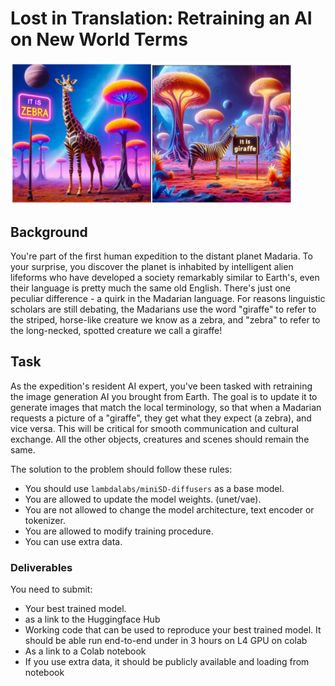 
# Lost in Translation: Retraining an AI on New World Terms

<img src="a.png" width="450">


## Background

You're part of the first human expedition to the distant planet Madaria. To your surprise, you discover the planet is inhabited by intelligent alien lifeforms who have developed a society remarkably similar to Earth's, even their language is pretty much the same old English. There's just one peculiar difference - a quirk in the Madarian language. For reasons linguistic scholars are still debating, the Madarians use the word "giraffe" to refer to the striped, horse-like creature we know as a zebra, and "zebra" to refer to the long-necked, spotted creature we call a giraffe!

## Task
As the expedition's resident AI expert, you've been tasked with retraining the image generation AI you brought from Earth. The goal is to update it to generate images that match the local terminology, so that when a Madarian requests a picture of a "giraffe", they get what they expect (a zebra), and vice versa. This will be critical for smooth communication and cultural exchange. All the other objects, creatures and scenes should remain the same.


The solution to the problem should follow these rules:

* You should use `lambdalabs/miniSD-diffusers` as a base model.
* You are allowed to update the model weights. (unet/vae).
* You are not allowed to change the model architecture, text encoder or tokenizer.
* You are allowed to modify training procedure.
* You can use extra data.

### Deliverables

You need to submit:
*   Your best trained model.
  * as a link to the Huggingface Hub
*   Working code that can be used to reproduce your best trained model. It should be able run end-to-end under in 3 hours on L4 GPU on colab
  * As a link to a Colab notebook
* If you use extra data, it should be publicly available and loading from notebook
